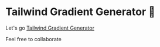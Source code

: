 # Tailwind Gradient Generator 🎉
Let's go [Tailwind Gradient Generator](https://tailwind-gradient-generator.vercel.app/)

Feel free to collaborate
